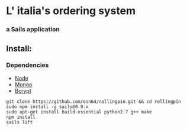 # L' italia's ordering system

### a Sails application

## Install:

### Dependencies

+ [Node](http://nodejs.org/)
+ [Mongo](http://www.mongodb.org/)
+ [Bcrypt](https://www.npmjs.org/package/bcrypt)
```
git clone https://github.com/osn64/rollingpin.git && cd rollingpin
sudo npm install -g sails@0.9.x
sudo apt-get install build-essential python2.7 g++ make
npm install
sails lift
```
